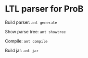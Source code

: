 LTL parser for ProB
=========

Build parser: `ant generate`

Show parse tree: `ant showtree`

Compile: `ant compile`

Build jar: `ant jar`
